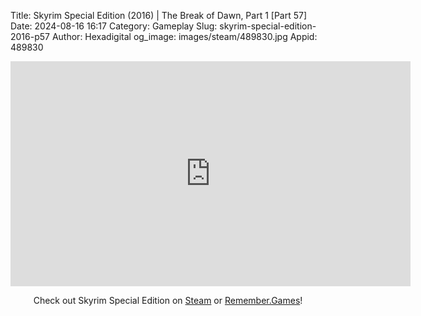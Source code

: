 Title: Skyrim Special Edition (2016) | The Break of Dawn, Part 1 [Part 57]
Date: 2024-08-16 16:17
Category: Gameplay
Slug: skyrim-special-edition-2016-p57
Author: Hexadigital
og_image: images/steam/489830.jpg
Appid: 489830

<center><iframe src="https://www.youtube.com/embed/tQ8BHOFd0qU?feature=oembed" allow="accelerometer; autoplay; encrypted-media; gyroscope; picture-in-picture" width="640" height="360" frameborder="0"></iframe>

Check out Skyrim Special Edition on [Steam](https://store.steampowered.com/app/489830/?curator_clanid=34633900) or [Remember.Games](https://remember.games/game/164/the-elder-scrolls-v-skyrim-special-edition/)!</center>